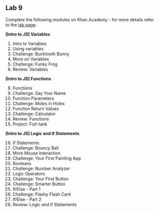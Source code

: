 ## Lab 9  

Complete the following modules on Khan Academy - for more details refer to the [lab page](../labs.md).

**[Intro to JS] Variables**

1. Intro to Variables
2. Using variables
3. Challenge: Bucktooth Bunny
4. More on Variables
5. Challenge: Funky Frog
6. Review: Variables

**[Intro to JS] Functions**

8. Functions
9. Challenge: Say Your Name
10. Function Parameters
11. Challenge: Moles in Holes
12. Function Return Values
13. Challenge: Calculator
14. Review: Functions
15. Project: Fish tank

**[Intro to JS] Logic and if Statements**

16. If Statements
17. Challenge: Bouncy Ball
18. More Mouse Interaction
19. Challenge: Your First Painting App
20. Booleans
21. Challenge: Number Analyzer
22. Logic Operators
23. Challenge: Your First Button
24. Challenge: Smarter Button
25. If/Else - Part 1
26. Challenge: Flashy Flash Card
27. If/Else - Part 2
28. Review: Logic and if Statements